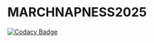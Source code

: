 # MARCHNAPNESS2025
[![Codacy Badge](https://api.codacy.com/project/badge/Grade/4704805958d0413991cd634622a52c68)](https://app.codacy.com/gh/FOURPAWSUSAk/MARCHNAPNESS2025?utm_source=github.com&utm_medium=referral&utm_content=FOURPAWSUSAk/MARCHNAPNESS2025&utm_campaign=Badge_Grade)